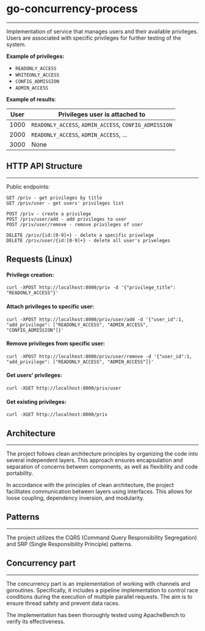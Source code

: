 # go-concurrency-process
____

Implementation of service that manages users and their available privileges. Users are associated with specific privileges for further testing of the system.

**Example of privileges:**

* `READONLY_ACCESS`
* `WRITEONLY_ACCESS`
* `CONFIG_ADMISSION`
* `ADMIN_ACCESS`

**Example of results**:


| User  | Privileges user is attached to |
| ------------- | ------------- |
| 1000  | `READONLY_ACCESS`, `ADMIN_ACCESS`, `CONFIG_ADMISSION`  |
| 2000  | `READONLY_ACCESS`, `ADMIN_ACCESS`, ... |
| 3000  | None  |

## HTTP API Structure
___
Public endpoints:

    GET /priv - get privileges by title
    GET /priv/user - get users' privileges list

    POST /priv - create a privilege
    POST /priv/user/add - add privileges to user
    POST /priv/user/remove - remove privileges of user

    DELETE /priv/{id:[0-9]+} - delete a specific privelege
    DELETE /priv/user/{id:[0-9]+} - delete all user's priveleges

## Requests (Linux)

#### Privilege creation:

`curl -XPOST http://localhost:8000/priv -d '{"privilege_title": "READONLY_ACCESS"}'`

#### Attach privileges to specific user:

`curl -XPOST http://localhost:8000/priv/user/add -d '{"user_id":1, "add_privilege": ["READONLY_ACCESS", "ADMIN_ACCESS", "CONFIG_ADMISSION"]}'`

#### Remove privileges from specific user:

`curl -XPOST http://localhost:8000/priv/user/remove -d '{"user_id":1, "add_privilege": ["READONLY_ACCESS", "ADMIN_ACCESS"]}'`

#### Get users' privileges:

`curl -XGET http://localhost:8000/priv/user`

#### Get existing privileges:

`curl -XGET http://localhost:8000/priv`


## Architecture
____
The project follows clean architecture principles by organizing the code into several independent layers. This approach ensures encapsulation and separation of concerns between components, as well as flexibility and code portability. 

In accordance with the principles of clean architecture, the project facilitates communication between layers using interfaces. This allows for loose coupling, dependency inversion, and modularity.

## Patterns
___
The project utilizes the CQRS (Command Query Responsibility Segregation) and SRP (Single Responsibility Principle) patterns.



## Concurrency part
___
The concurrency part is an implementation of working with channels and goroutines. Specifically, it includes a pipeline implementation to control race conditions during the execution of multiple parallel requests. The aim is to ensure thread safety and prevent data races.

The implementation has been thoroughly tested using ApacheBench to verify its effectiveness.